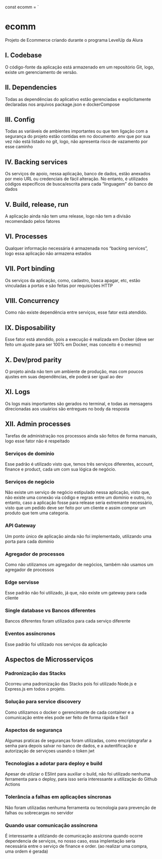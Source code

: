const ecomm = `
# ecomm

Projeto de Ecommerce criando durante o programa LevelUp da Alura

## I. Codebase
O código-fonte da aplicação está armazenado em um repositório Git, logo, existe um gerenciamento de versão.

## II. Dependencies
Todas as dependências do aplicativo estão gerenciadas e explicitamente declaradas nos arquivos package.json e dockerCompose

## III. Config
Todas as variáveis de ambientes importantes ou que tem ligação com a segurança do projeto estão contidas em no documento .env que por sua vez não está listado no git, logo, não apresenta risco de vazamento por esse caminho

## IV. Backing services
Os serviços de apoio, nessa aplicação, banco de dados, estão anexados por meio URL ou credenciais de fácil alteração. No entanto, é utilizados códigos específicos de busca/escrita para cada “linguagem” do banco de dados

## V. Build, release, run
A aplicação ainda não tem uma release, logo não tem a divisão recomendado pelos fatores 

## VI. Processes
Qualquer informação necessária é armazenada nos “backing services”, logo essa aplicação não armazena estados

## VII. Port binding
Os serviços da aplicação, como, cadastro, busca apagar, etc, estão vinculadas a portas e são feitas por requisições HTTP

## VIII. Concurrency
Como não existe dependência entre serviços, esse fator está atendido.

## IX. Disposability
Esse fator está atendido, pois a execução é realizada em Docker (deve ser feito um ajuste para ser 100% em Docker, mas conceito é o mesmo)

## X. Dev/prod parity
O projeto ainda não tem um ambiente de produção, mas com poucos ajustes em suas dependências,  ele poderá ser igual ao dev

## XI. Logs
Os logs mais importantes são gerados no terminal, e todas as mensagens direcionadas aos usuários são entregues no body da resposta 

## XII. Admin processes
Tarefas de administração nos processos ainda são feitos de forma manuais, logo esse fator não é respeitado

### Serviços de domínio
Esse padrão é utilizado visto que, temos três serviços diferentes, account, finance e product, cada um com sua lógica de negócio. 

### Serviços de negócio
Não existe um serviço de negócio estipulado nessa aplicação, visto que, não existe uma conexão via código e regras entre um domínio e outro, no entanto, caso a aplicação fosse para release seria extremante necessário, visto que um pedido deve ser feito por um cliente e assim comprar um produto que tem uma categoria. 

### API Gateway
Um ponto único de aplicação ainda não foi implementado, utilizando uma porta para cada domínio 

### Agregador de processos
Como não utilizamos um agregador de negócios, também não usamos um agregador de processos 

### Edge servisse
Esse padrão não foi utilizado, já que, não existe um gateway para cada cliente 

### Single database vs Bancos diferentes
Bancos diferentes foram utilizados para cada serviço diferente 

### Eventos assíncronos
Esse padrão foi utilizado nos serviços da aplicação




## Aspectos de Microsserviços

### Padronização das Stacks

Ocorreu uma padronização das Stacks pois foi utilizado Node.js e Express.js em todos o       projeto.

### Solução para service discovery

Como utilizamos o docker o gerencimante de cada container e a comunicação entre eles pode ser feito de forma rápida e fácil 

### Aspectos de segurança

Algumas praticas de seguranças foram utilizadas, como emcriptografar a senha para depois salvar no banco de dados, e a autentificação e autorização de serviçoes usando o token jwt

### Tecnologias a adotar para deploy e build

Apesar de utilziar o ESlint para auxiliar o build, não foi utilizado nenhuma ferramenta para o deploy, para isso seria interessante a utilização do Github Actions

### Tolerância a falhas em aplicações síncronas 

Não foram utilizadas nenhuma ferramenta ou tecnologia para prevenção de falhas ou sobrecargas no servidor

### Quando usar comunicação assíncrona

É interessante a utilziando de comunicação assícrona quando ocorre dependencia de serviços, no nosso caso, essa implentação seria necessária entre o serviço de finance e order. (ao realizar uma compra, uma ordem é gerada)